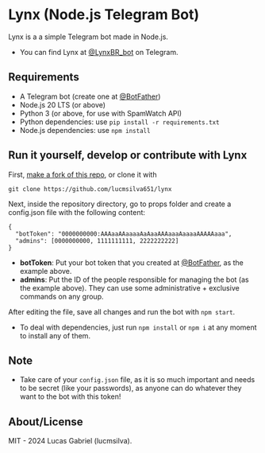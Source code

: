 # Lynx (Node.js Telegram Bot)
Lynx is a a simple Telegram bot made in Node.js.
 - You can find Lynx at [@LynxBR_bot](https://t.me/LynxBR_bot) on Telegram.

## Requirements
 - A Telegram bot (create one at [@BotFather](https://t.me/botfather))
 - Node.js 20 LTS (or above)
 - Python 3 (or above, for use with SpamWatch API)
 - Python dependencies: use ``pip install -r requirements.txt``
 - Node.js dependencies: use ``npm install``

## Run it yourself, develop or contribute with Lynx
First, [make a fork of this repo](https://github.com/lucmsilva651/lynx/fork), or clone it with
```
git clone https://github.com/lucmsilva651/lynx
```
Next, inside the repository directory, go to props folder and create a config.json file with the following content:
```
{
  "botToken": "0000000000:AAAaaAAaaaaAaAaaAAAaaaAaaaaAAAAAaaa",
  "admins": [0000000000, 1111111111, 2222222222]
}
``` 
- **botToken**: Put your bot token that you created at [@BotFather](https://t.me/botfather), as the example above.
- **admins**: Put the ID of the people responsible for managing the bot (as the example above). They can use some administrative + exclusive commands on any group.

After editing the file, save all changes and run the bot with ``npm start``.
- To deal with dependencies, just run ``npm install`` or ``npm i`` at any moment to install any of them.

## Note
- Take care of your ``config.json`` file, as it is so much important and needs to be secret (like your passwords), as anyone can do whatever they want to the bot with this token!

## About/License
MIT - 2024 Lucas Gabriel (lucmsilva).
